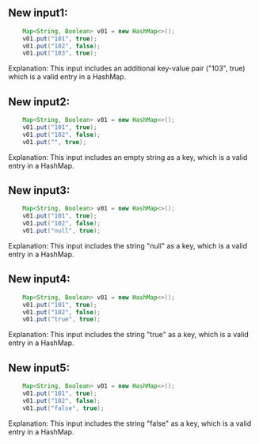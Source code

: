## New input1:
```java
    Map<String, Boolean> v01 = new HashMap<>();
    v01.put("101", true);
    v01.put("102", false);
    v01.put("103", true);
```
Explanation: This input includes an additional key-value pair ("103", true) which is a valid entry in a HashMap.

## New input2:
```java
    Map<String, Boolean> v01 = new HashMap<>();
    v01.put("101", true);
    v01.put("102", false);
    v01.put("", true);
```
Explanation: This input includes an empty string as a key, which is a valid entry in a HashMap.

## New input3:
```java
    Map<String, Boolean> v01 = new HashMap<>();
    v01.put("101", true);
    v01.put("102", false);
    v01.put("null", true);
```
Explanation: This input includes the string "null" as a key, which is a valid entry in a HashMap.

## New input4:
```java
    Map<String, Boolean> v01 = new HashMap<>();
    v01.put("101", true);
    v01.put("102", false);
    v01.put("true", true);
```
Explanation: This input includes the string "true" as a key, which is a valid entry in a HashMap.

## New input5:
```java
    Map<String, Boolean> v01 = new HashMap<>();
    v01.put("101", true);
    v01.put("102", false);
    v01.put("false", true);
```
Explanation: This input includes the string "false" as a key, which is a valid entry in a HashMap.
